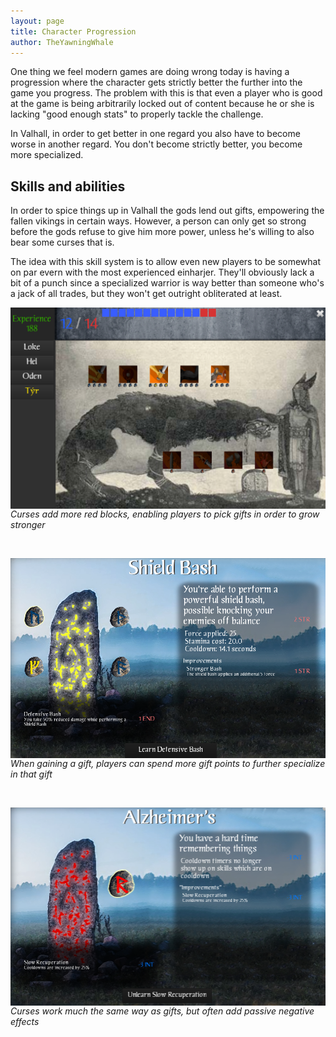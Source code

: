 ```yaml
---
layout: page
title: Character Progression
author: TheYawningWhale
---
```


One thing we feel modern games are doing wrong today is having a progression where the character gets strictly better the further into the game you progress. The problem with this is that even a player who is good at the game is being arbitrarily locked out of content because he or she is lacking "good enough stats" to properly tackle the challenge.

In Valhall, in order to get better in one regard you also have to become worse in another regard. You don't become strictly better, you become more specialized.

## Skills and abilities
In order to spice things up in Valhall the gods lend out gifts, empowering the fallen vikings in certain ways. However, a person can only get so strong before the gods refuse to give him more power, unless he's willing to also bear some curses that is.

The idea with this skill system is to allow even new players to be somewhat on par evern with the most experienced einharjer. They'll obviously lack a bit of a punch since a specialized warrior is way better than someone who's a jack of all trades, but they won't get outright obliterated at least.

<p><img src="/images/skills1.png" style="float: right" />
<i>Curses add more red blocks, enabling players to pick gifts in order to grow stronger</i></p>
<br>
<p><img src="/images/skills2.png" style="float: right" />
<i>When gaining a gift, players can spend more gift points to further specialize in that gift</i></p>
<br>
<p><img src="/images/skills3.png" style="float: right" />
<i>Curses work much the same way as gifts, but often add passive negative effects</i></p>
